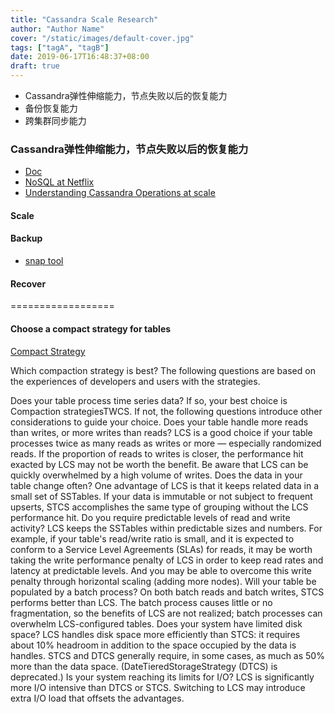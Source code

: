 ```yaml
---
title: "Cassandra Scale Research"
author: "Author Name"
cover: "/static/images/default-cover.jpg"
tags: ["tagA", "tagB"]
date: 2019-06-17T16:48:37+08:00
draft: true
---
```


* Cassandra弹性伸缩能力，节点失败以后的恢复能力
* 备份恢复能力
* 跨集群同步能力

<!--more-->

### Cassandra弹性伸缩能力，节点失败以后的恢复能力
- [Doc](https://docs.datastax.com/en/ddac/doc/datastax_enterprise/operations/opsTOC.html)
- [NoSQL at Netflix](https://medium.com/netflix-techblog/nosql-at-netflix-e937b660b4c)
- [Understanding Cassandra Operations at scale](https://medium.com/@zhongzhongzhong/understanding-cassandra-repair-at-scale-ca3cf33dd987)


#### Scale



#### Backup
- [snap tool](https://github.com/JeremyGrosser/tablesnap)


#### Recover

==================


#### Choose a compact strategy for tables

[Compact Strategy](https://docs.datastax.com/en/dse/5.1/dse-arch/datastax_enterprise/dbInternals/dbIntHowDataMaintain.html#dbIntHowDataMaintain__stcs-compaction)

Which compaction strategy is best?
The following questions are based on the experiences of developers and users with the strategies.

Does your table process time series data?
If so, your best choice is Compaction strategiesTWCS. If not, the following questions introduce other considerations to guide your choice.
Does your table handle more reads than writes, or more writes than reads?
LCS is a good choice if your table processes twice as many reads as writes or more — especially randomized reads. If the proportion of reads to writes is closer, the performance hit exacted by LCS may not be worth the benefit. Be aware that LCS can be quickly overwhelmed by a high volume of writes.
Does the data in your table change often?
One advantage of LCS is that it keeps related data in a small set of SSTables. If your data is immutable or not subject to frequent upserts, STCS accomplishes the same type of grouping without the LCS performance hit.
Do you require predictable levels of read and write activity?
LCS keeps the SSTables within predictable sizes and numbers. For example, if your table's read/write ratio is small, and it is expected to conform to a Service Level Agreements (SLAs) for reads, it may be worth taking the write performance penalty of LCS in order to keep read rates and latency at predictable levels. And you may be able to overcome this write penalty through horizontal scaling (adding more nodes).
Will your table be populated by a batch process?
On both batch reads and batch writes, STCS performs better than LCS. The batch process causes little or no fragmentation, so the benefits of LCS are not realized; batch processes can overwhelm LCS-configured tables.
Does your system have limited disk space?
LCS handles disk space more efficiently than STCS: it requires about 10% headroom in addition to the space occupied by the data is handles. STCS and DTCS generally require, in some cases, as much as 50% more than the data space. (DateTieredStorageStrategy (DTCS) is deprecated.)
Is your system reaching its limits for I/O?
LCS is significantly more I/O intensive than DTCS or STCS. Switching to LCS may introduce extra I/O load that offsets the advantages.
